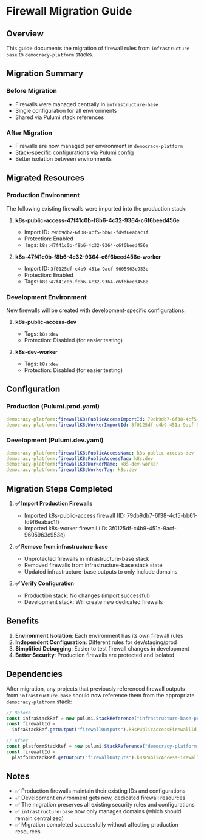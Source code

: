 # Firewall Migration Guide

## Overview

This guide documents the migration of firewall rules from `infrastructure-base` to `democracy-platform` stacks.

## Migration Summary

### Before Migration

- Firewalls were managed centrally in `infrastructure-base`
- Single configuration for all environments
- Shared via Pulumi stack references

### After Migration

- Firewalls are now managed per environment in `democracy-platform`
- Stack-specific configurations via Pulumi config
- Better isolation between environments

## Migrated Resources

### Production Environment

The following existing firewalls were imported into the production stack:

1. **k8s-public-access-47f41c0b-f8b6-4c32-9364-c6f6beed456e**

   - Import ID: `79db9db7-6f38-4cf5-bb61-fd9f6eabac1f`
   - Protection: Enabled
   - Tags: `k8s:47f41c0b-f8b6-4c32-9364-c6f6beed456e`

2. **k8s-47f41c0b-f8b6-4c32-9364-c6f6beed456e-worker**
   - Import ID: `3f0125df-c4b9-451a-9acf-9605963c953e`
   - Protection: Enabled
   - Tags: `k8s:47f41c0b-f8b6-4c32-9364-c6f6beed456e`

### Development Environment

New firewalls will be created with development-specific configurations:

1. **k8s-public-access-dev**

   - Tags: `k8s:dev`
   - Protection: Disabled (for easier testing)

2. **k8s-dev-worker**
   - Tags: `k8s:dev`
   - Protection: Disabled (for easier testing)

## Configuration

### Production (Pulumi.prod.yaml)

```yaml
democracy-platform:firewallK8sPublicAccessImportId: 79db9db7-6f38-4cf5-bb61-fd9f6eabac1f
democracy-platform:firewallK8sWorkerImportId: 3f0125df-c4b9-451a-9acf-9605963c953e
```

### Development (Pulumi.dev.yaml)

```yaml
democracy-platform:firewallK8sPublicAccessName: k8s-public-access-dev
democracy-platform:firewallK8sPublicAccessTag: k8s:dev
democracy-platform:firewallK8sWorkerName: k8s-dev-worker
democracy-platform:firewallK8sWorkerTag: k8s:dev
```

## Migration Steps Completed

1. **✅ Import Production Firewalls**

   - Imported k8s-public-access firewall (ID: 79db9db7-6f38-4cf5-bb61-fd9f6eabac1f)
   - Imported k8s-worker firewall (ID: 3f0125df-c4b9-451a-9acf-9605963c953e)

2. **✅ Remove from infrastructure-base**

   - Unprotected firewalls in infrastructure-base stack
   - Removed firewalls from infrastructure-base stack state
   - Updated infrastructure-base outputs to only include domains

3. **✅ Verify Configuration**
   - Production stack: No changes (import successful)
   - Development stack: Will create new dedicated firewalls

## Benefits

1. **Environment Isolation**: Each environment has its own firewall rules
2. **Independent Configuration**: Different rules for dev/staging/prod
3. **Simplified Debugging**: Easier to test firewall changes in development
4. **Better Security**: Production firewalls are protected and isolated

## Dependencies

After migration, any projects that previously referenced firewall outputs from `infrastructure-base` should now reference them from the appropriate `democracy-platform` stack:

```typescript
// Before
const infraStackRef = new pulumi.StackReference("infrastructure-base-prod");
const firewallId =
  infraStackRef.getOutput("firewallOutputs").k8sPublicAccessFirewallId;

// After
const platformStackRef = new pulumi.StackReference("democracy-platform-prod");
const firewallId =
  platformStackRef.getOutput("firewallOutputs").k8sPublicAccessFirewallId;
```

## Notes

- ✅ Production firewalls maintain their existing IDs and configurations
- ✅ Development environment gets new, dedicated firewall resources
- ✅ The migration preserves all existing security rules and configurations
- ✅ `infrastructure-base` now only manages domains (which should remain centralized)
- ✅ Migration completed successfully without affecting production resources
